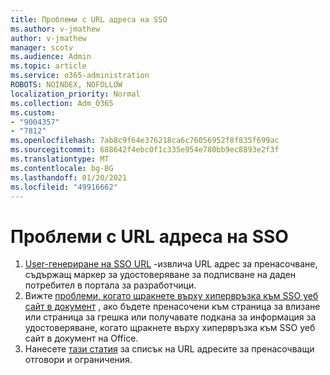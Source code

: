 ```yaml
---
title: Проблеми с URL адреса на SSO
ms.author: v-jmathew
author: v-jmathew
manager: scotv
ms.audience: Admin
ms.topic: article
ms.service: o365-administration
ROBOTS: NOINDEX, NOFOLLOW
localization_priority: Normal
ms.collection: Adm_O365
ms.custom:
- "9004357"
- "7812"
ms.openlocfilehash: 7ab8c9f64e376218ca6c76056952f8f835f699ac
ms.sourcegitcommit: 688642f4ebc0f1c335e954e780bb9ec8893e2f3f
ms.translationtype: MT
ms.contentlocale: bg-BG
ms.lasthandoff: 01/20/2021
ms.locfileid: "49916662"
---
```

# <a name="sso-url-issues"></a>Проблеми с URL адреса на SSO

1. [User-генериране на SSO URL](https://docs.microsoft.com/rest/api/apimanagement/2019-12-01/User/GenerateSsoUrl) -извлича URL адрес за пренасочване, съдържащ маркер за удостоверяване за подписване на даден потребител в портала за разработчици.
2. Вижте [проблеми, когато щракнете върху хипервръзка към SSO уеб сайт в документ](https://docs.microsoft.com/office/troubleshoot/office-suite-issues/click-hyperlink-to-sso-website) , ако бъдете пренасочени към страница за влизане или страница за грешка или получавате подкана за информация за удостоверяване, когато щракнете върху хипервръзка към SSO уеб сайт в документ на Office.
3. Нанесете [тази статия](https://docs.microsoft.com/azure/active-directory/develop/reply-url) за списък на URL адресите за пренасочващи отговори и ограничения.

